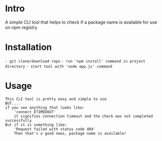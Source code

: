 # Intro

A simple CLI tool that helps to check if a package name is available for use on npm registry

# Installation
`- git clone/download repo`
`- run 'npm install' command in project directory`
`- start tool with 'node app.js' command`

# Usage

```
This CLI tool is pretty easy and simple to use
BUT....
if you see anything that looks like:
    'connect ETIMEDOUT'
    it signifies connection timeout and the check was not completed successfully
But if it is something like:
    'Request failed with status code 404'
    Then that's a good news, package name is available!

```
